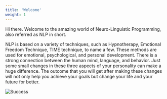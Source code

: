 ```yaml
---
title: 'Welcome'
weight: 1
---
```


Hi there. Welcome to the amazing world of Neuro-Linguistic Programming, also referred as NLP in short. 

NLP is based on a variety of techniques, such as Hypnotherapy, Emotional Freedom Technique, TIME technique, to name a few. These methods are used for emotional, psychological, and personal development. There is a strong connection between the human mind, language, and behavior. Just some small changes in these three aspects of your personality can make a huge difference. The outcome that you will get after making these changes will not only help you achieve your goals but change your life and your future for better. 

![Success](images/Success.jpg)